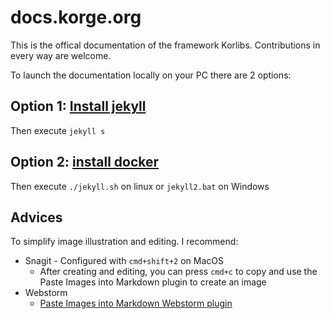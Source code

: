 # docs.korge.org
This is the offical documentation of the framework Korlibs.
Contributions in every way are welcome.

To launch the documentation locally on your PC there are 2 options:


## Option 1: [Install jekyll](https://jekyllrb.com/docs/installation/)

Then execute `jekyll s`

## Option 2: [install docker](https://docs.docker.com/get-docker/)

Then execute `./jekyll.sh` on linux or `jekyll2.bat` on Windows

## Advices

To simplify image illustration and editing. I recommend:

* Snagit - Configured with `cmd+shift+2` on MacOS
  * After creating and editing, you can press `cmd+c` to copy and use the Paste Images into Markdown plugin to create an image
* Webstorm
  * [Paste Images into Markdown Webstorm plugin](https://github.com/holgerbrandl/pasteimages)

